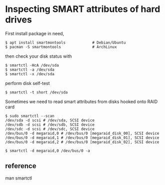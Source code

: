 Inspecting SMART attributes of hard drives
===

First install package in need,
```
$ apt install smartmontools            # Debian/Ubuntu
$ pacman -S smartmontools              # ArchLinux
```

then check your disk status with
```
$ smartctl -HcA /dev/sda
$ smartctl -a /dev/sda
$ smartctl -x /dev/sda
```

perform disk self-test
```
$ smartctl -t short /dev/sda
```

Sometimes we need to read smart attributes from disks
hooked onto RAID card
```
$ sudo smartctl --scan
/dev/sda -d scsi # /dev/sda, SCSI device
/dev/sdb -d scsi # /dev/sdb, SCSI device
/dev/sdc -d scsi # /dev/sdc, SCSI device
/dev/bus/0 -d megaraid,0 # /dev/bus/0 [megaraid_disk_00], SCSI device
/dev/bus/0 -d megaraid,1 # /dev/bus/0 [megaraid_disk_01], SCSI device
/dev/bus/0 -d megaraid,2 # /dev/bus/0 [megaraid_disk_02], SCSI device

$ smartctl -d megaraid,0 /dev/bus/0 -a
```

## reference

man smartctl
